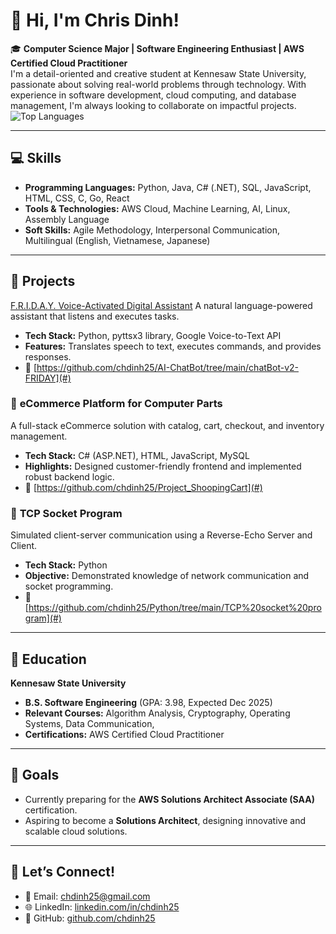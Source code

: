 
# 👋 Hi, I'm Chris Dinh!

🎓 **Computer Science Major | Software Engineering Enthusiast | AWS Certified Cloud Practitioner**  
I'm a detail-oriented and creative student at Kennesaw State University, passionate about solving real-world problems through technology. 
With experience in software development, cloud computing, and database management, I'm always looking to collaborate on impactful projects.
![Top Languages](https://github-readme-stats.vercel.app/api/top-langs/?username=chdinh25&layout=compact&theme=radical)

---

## 💻 **Skills**
- **Programming Languages:** Python, Java, C# (.NET), SQL, JavaScript, HTML, CSS, C, Go, React  
- **Tools & Technologies:** AWS Cloud, Machine Learning, AI, Linux, Assembly Language  
- **Soft Skills:** Agile Methodology, Interpersonal Communication, Multilingual (English, Vietnamese, Japanese)

---

## 🚀 **Projects**
[F.R.I.D.A.Y. Voice-Activated Digital Assistant](https://github.com/chdinh25/AI-ChatBot/tree/main/chatBot-v2-FRIDAY)
A natural language-powered assistant that listens and executes tasks.  
- **Tech Stack:** Python, pyttsx3 library, Google Voice-to-Text API  
- **Features:** Translates speech to text, executes commands, and provides responses.
- 📂 [https://github.com/chdinh25/AI-ChatBot/tree/main/chatBot-v2-FRIDAY](#)  

### 🛒 **eCommerce Platform for Computer Parts**
A full-stack eCommerce solution with catalog, cart, checkout, and inventory management.  
- **Tech Stack:** C# (ASP.NET), HTML, JavaScript, MySQL  
- **Highlights:** Designed customer-friendly frontend and implemented robust backend logic.
- 📂 [https://github.com/chdinh25/Project_ShoopingCart](#)  

### 📡 **TCP Socket Program**
Simulated client-server communication using a Reverse-Echo Server and Client.  
- **Tech Stack:** Python  
- **Objective:** Demonstrated knowledge of network communication and socket programming.
- 📂 [https://github.com/chdinh25/Python/tree/main/TCP%20socket%20program](#)  

---

## 🌟 **Education**
**Kennesaw State University**  
- **B.S. Software Engineering** (GPA: 3.98, Expected Dec 2025)  
- **Relevant Courses:** Algorithm Analysis, Cryptography, Operating Systems, Data Communication,   
- **Certifications:** AWS Certified Cloud Practitioner  

---

## 🎯 **Goals**
- Currently preparing for the **AWS Solutions Architect Associate (SAA)** certification.  
- Aspiring to become a **Solutions Architect**, designing innovative and scalable cloud solutions.  

---

## 💬 **Let’s Connect!**
- 📧 Email: [chdinh25@gmail.com](mailto:chdinh25@gmail.com)  
- 🌐 LinkedIn: [linkedin.com/in/chdinh25](https://www.linkedin.com/in/chdinh25/)  
- 🔗 GitHub: [github.com/chdinh25](https://github.com/chdinh25)  

